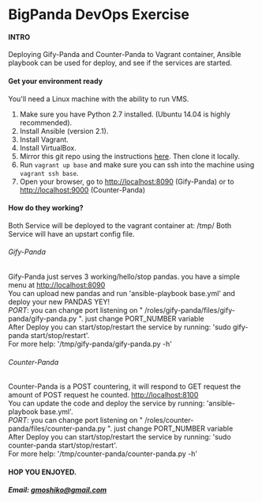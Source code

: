# BigPanda DevOps Exercise
#### INTRO
Deploying Gify-Panda and Counter-Panda to Vagrant container, Ansible playbook can be used for deploy, and see if the services are started.

#### Get your environment ready
You'll need a Linux machine with the ability to run VMS.

1. Make sure you have Python 2.7 installed. (Ubuntu 14.04 is highly recommended).
1. Install Ansible (version 2.1).
1. Install Vagrant.
1. Install VirtualBox.
1. Mirror this git repo using the instructions [here](https://help.github.com/articles/duplicating-a-repository). Then clone it locally.
1. Run `vagrant up base` and make sure you can ssh into the machine using `vagrant ssh base`.
1. Open your browser, go to <http://localhost:8090> (Gify-Panda) or to <http://localhost:9000> (Counter-Panda)

#### How do they working?
Both Service will be deployed to  the vagrant container at: /tmp/
Both Service will have an upstart config file.

###### Gify-Panda
Gify-Panda just serves 3 working/hello/stop pandas. you have a simple menu at <http://localhost:8090> <br />
You can upload new pandas and run 'ansible-playbook base.yml' and deploy your new PANDAS YEY! <br />
*PORT*: you  can change port listening on " /roles/gify-panda/files/gify-panda/gify-panda.py ". just change PORT_NUMBER variable <br />
After Deploy you can start/stop/restart the service by running: 'sudo gify-panda start/stop/restart'. <br />
For more help: '/tmp/gify-panda/gify-panda.py -h'

###### Counter-Panda
Counter-Panda is a POST countering, it will respond to GET request the amount of POST request he counted. <http://localhost:8100> <br />
You can update the code and deploy the service by running: 'ansible-playbook base.yml'. <br />
*PORT*: you  can change port listening on " /roles/counter-panda/files/counter-panda.py ". just change PORT_NUMBER variable <br />
After Deploy you can start/stop/restart the service by running: 'sudo counter-panda start/stop/restart'. <br />
For more help: '/tmp/counter-panda/counter-panda.py -h'

#### HOP YOU ENJOYED. 

##### Email: gmoshiko@gmail.com


